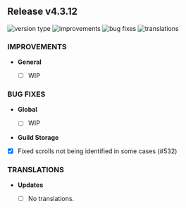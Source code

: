 ## Release v4.3.12

![version type](https://img.shields.io/badge/version-beta-yellow.svg?style=flat-square)
![improvements](https://img.shields.io/badge/improvements-0-green.svg?style=flat-square)
![bug fixes](https://img.shields.io/badge/bug%20fixes-1-red.svg?style=flat-square)
![translations](https://img.shields.io/badge/translations-0-blue.svg?style=flat-square)

### IMPROVEMENTS

- **General**
  
  - [ ] WIP

### BUG FIXES
- **Global**

  - [ ] WIP

 - **Guild Storage**

  - [X] Fixed scrolls not being identified in some cases (#532)

### TRANSLATIONS

- **Updates**

  - [ ] No translations.
